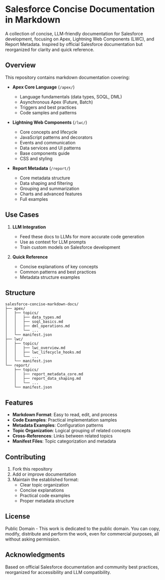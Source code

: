 # Salesforce Concise Documentation in Markdown

A collection of concise, LLM-friendly documentation for Salesforce development, focusing on Apex, Lightning Web Components (LWC), and Report Metadata. Inspired by official Salesforce documentation but reorganized for clarity and quick reference.

## Overview

This repository contains markdown documentation covering:

- **Apex Core Language** (`/apex/`)

  - Language fundamentals (data types, SOQL, DML)
  - Asynchronous Apex (Future, Batch)
  - Triggers and best practices
  - Code samples and patterns

- **Lightning Web Components** (`/lwc/`)

  - Core concepts and lifecycle
  - JavaScript patterns and decorators
  - Events and communication
  - Data services and UI patterns
  - Base components guide
  - CSS and styling

- **Report Metadata** (`/report/`)
  - Core metadata structure
  - Data shaping and filtering
  - Grouping and summarization
  - Charts and advanced features
  - Full examples

## Use Cases

1. **LLM Integration**

   - Feed these docs to LLMs for more accurate code generation
   - Use as context for LLM prompts
   - Train custom models on Salesforce development

2. **Quick Reference**
   - Concise explanations of key concepts
   - Common patterns and best practices
   - Metadata structure examples

## Structure

```
salesforce-concise-markdown-docs/
├── apex/
│   ├── topics/
│   │   ├── data_types.md
│   │   ├── soql_basics.md
│   │   ├── dml_operations.md
│   │   └── ...
│   └── manifest.json
├── lwc/
│   ├── topics/
│   │   ├── lwc_overview.md
│   │   ├── lwc_lifecycle_hooks.md
│   │   └── ...
│   └── manifest.json
└── report/
    ├── topics/
    │   ├── report_metadata_core.md
    │   ├── report_data_shaping.md
    │   └── ...
    └── manifest.json
```

## Features

- **Markdown Format**: Easy to read, edit, and process
- **Code Examples**: Practical implementation samples
- **Metadata Examples**: Configuration patterns
- **Topic Organization**: Logical grouping of related concepts
- **Cross-References**: Links between related topics
- **Manifest Files**: Topic categorization and metadata

## Contributing

1. Fork this repository
2. Add or improve documentation
3. Maintain the established format:
   - Clear topic organization
   - Concise explanations
   - Practical code examples
   - Proper metadata structure

## License

Public Domain - This work is dedicated to the public domain. You can copy, modify, distribute and perform the work, even for commercial purposes, all without asking permission.

## Acknowledgments

Based on official Salesforce documentation and community best practices, reorganized for accessibility and LLM compatibility.
